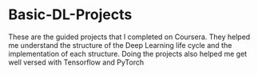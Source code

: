 # Basic-DL-Projects
These are the guided projects that I completed on Coursera. They helped me understand the structure of the Deep Learning life cycle and the implementation of each structure. Doing the projects also helped me get well versed with Tensorflow and PyTorch
